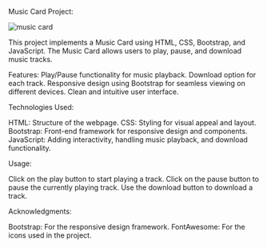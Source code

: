 
Music Card Project:

![music card](https://github.com/user-attachments/assets/02f1793b-1d30-485c-a7fa-7d7f9105a2fa)


This project implements a Music Card using HTML, CSS, Bootstrap, and JavaScript. The Music Card allows users to play, pause, and download music tracks.

Features:
Play/Pause functionality for music playback.
Download option for each track.
Responsive design using Bootstrap for seamless viewing on different devices.
Clean and intuitive user interface.

Technologies Used:

HTML: Structure of the webpage.
CSS: Styling for visual appeal and layout.
Bootstrap: Front-end framework for responsive design and components.
JavaScript: Adding interactivity, handling music playback, and download functionality.

Usage:

Click on the play button to start playing a track.
Click on the pause button to pause the currently playing track.
Use the download button to download a track.

Acknowledgments:

Bootstrap: For the responsive design framework.
FontAwesome: For the icons used in the project.
